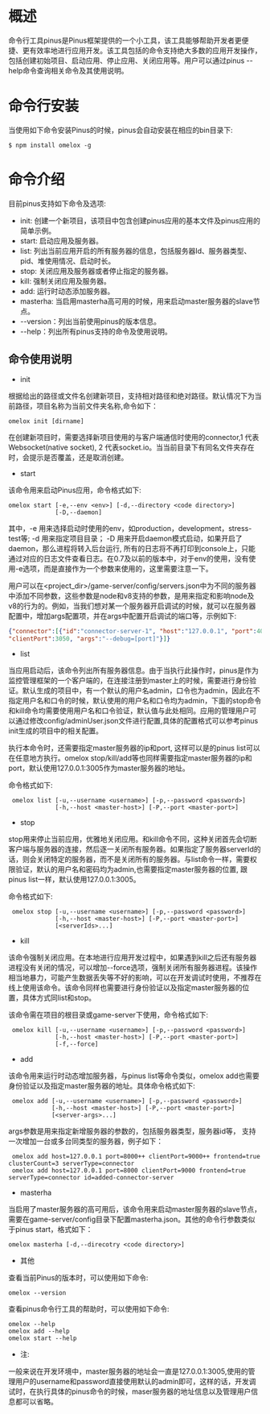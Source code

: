 概述
==========

命令行工具pinus是Pinus框架提供的一个小工具，该工具能够帮助开发者更便捷、更有效率地进行应用开发。该工具包括的命令支持绝大多数的应用开发操作，包括创建初始项目、启动应用、停止应用、关闭应用等。用户可以通过pinus --help命令查询相关命令及其使用说明。

命令行安装
===========

当使用如下命令安装Pinus的时候，pinus会自动安装在相应的bin目录下:

    $ npm install omelox -g


命令介绍
=========

目前pinus支持如下命令及选项:

* init: 创建一个新项目，该项目中包含创建pinus应用的基本文件及pinus应用的简单示例。
* start: 启动应用及服务器。
* list: 列出当前应用开启的所有服务器的信息，包括服务器Id、服务器类型、pid、堆使用情况、启动时长。
* stop: 关闭应用及服务器或者停止指定的服务器。
* kill: 强制关闭应用及服务器。
* add: 运行时动态添加服务器。
* masterha: 当启用masterha高可用的时候，用来启动master服务器的slave节点。
* --version：列出当前使用pinus的版本信息。
* --help：列出所有pinus支持的命令及使用说明。


## 命令使用说明

* init 

根据给出的路径或文件名创建新项目，支持相对路径和绝对路径。默认情况下为当前路径，项目名称为当前文件夹名称,命令如下：

    omelox init [dirname]

在创建新项目时，需要选择新项目使用的与客户端通信时使用的connector,1 代表 Websocket(native socket), 2 代表socket.io。当当前目录下有同名文件夹存在时，会提示是否覆盖，还是取消创建。

* start

该命令用来启动Pinus应用，命令格式如下:

    omelox start [-e,--env <env>] [-d,--directory <code directory>]
                 [-D,--daemon]

其中，-e 用来选择启动时使用的env，如production，development，stress-test等; -d 用来指定项目目录； -D 用来开启daemon模式启动，如果开启了daemon，那么进程将转入后台运行, 所有的日志将不再打印到console上，只能通过对应的日志文件查看日志。在0.7及以前的版本中，对于env的使用，没有使用-e选项，而是直接作为一个参数来使用的，这里需要注意一下。

用户可以在<project_dir>/game-server/config/servers.json中为不同的服务器中添加不同参数，这些参数是node和v8支持的参数，是用来指定和影响node及v8的行为的。例如，当我们想对某一个服务器开启调试的时候，就可以在服务器配置中，增加args配置项，并在args中配置开启调试的端口等，示例如下:

```json
{"connector":[{"id":"connector-server-1", "host":"127.0.0.1", "port":4050, 
"clientPort":3050, "args":"--debug=[port]"}]}
```

* list

当应用启动后，该命令列出所有服务器信息。由于当执行此操作时，pinus是作为监控管理框架的一个客户端的，在连接注册到master上的时候，需要进行身份验证。默认生成的项目中，有一个默认的用户名admin，口令也为admin，因此在不指定用户名和口令的时候，默认使用的用户名和口令均为admin，下面的stop命令和kill命令均需要使用用户名和口令验证，默认值与此处相同。应用的管理用户可以通过修改config/adminUser.json文件进行配置,具体的配置格式可以参考pinus init生成的项目中的相关配置。

执行本命令时，还需要指定master服务器的ip和port, 这样可以是的pinus list可以在任意地方执行。omelox stop/kill/add等也同样需要指定master服务器的ip和port，默认使用127.0.0.1:3005作为master服务器的地址。

命令格式如下: 

     omelox list [-u,--username <username>] [-p,--password <password>]
                 [-h,--host <master-host>] [-P,--port <master-port>]

* stop 

stop用来停止当前应用，优雅地关闭应用。和kill命令不同，这种关闭首先会切断客户端与服务器的连接，然后逐一关闭所有服务器。如果指定了服务器serverId的话，则会关闭特定的服务器，而不是关闭所有的服务器。与list命令一样，需要权限验证，默认的用户名和密码均为admin,也需要指定master服务器的位置, 跟pinus list一样，默认使用127.0.0.1:3005。

命令格式如下:
    
     omelox stop [-u,--username <username>] [-p,--password <password>]
                 [-h,--host <master-host>] [-P,--port <master-port>]
                 [<serverIds>...]

* kill 

该命令强制关闭应用。在本地进行应用开发过程中，如果遇到kill之后还有服务器进程没有关闭的情况，可以增加--force选项，强制关闭所有服务器进程。该操作相当地暴力，可能产生数据丢失等不好的影响，可以在开发调试时使用，不推荐在线上使用该命令。该命令同样也需要进行身份验证以及指定master服务器的位置，具体方式同list和stop。

该命令需在项目的根目录或game-server下使用，命令格式如下:

     omelox kill [-u,--username <username>] [-p,--password <password>]
                 [-h,--host <master-host>] [-P,--port <master-port>]
                 [-f,--force]

* add

该命令用来运行时动态增加服务器，与pinus list等命令类似，omelox add也需要身份验证以及指定master服务器的地址。具体命令格式如下:

     omelox add [-u,--username <username>] [-p,--password <password>]
                [-h,--host <master-host>] [-P,--port <master-port>]
                [<server-args>...]

args参数是用来指定新增服务器的参数的，包括服务器类型，服务器id等， 支持一次增加一台或多台同类型的服务器，例子如下：

     omelox add host=127.0.0.1 port=8000++ clientPort=9000++ frontend=true clusterCount=3 serverType=connector 
     omelox add host=127.0.0.1 port=8000 clientPort=9000 frontend=true serverType=connector id=added-connector-server

* masterha

当启用了master服务器的高可用后，该命令用来启动master服务器的slave节点，需要在game-server/config目录下配置masterha.json。其他的命令行参数类似于pinus start，格式如下：

    omelox masterha [-d,--direcotry <code directory>]

* 其他

查看当前Pinus的版本时，可以使用如下命令:
    
    omelox --version

查看pinus命令行工具的帮助时，可以使用如下命令:

    omelox --help
    omelox add --help
    omelox start --help

* 注:

一般来说在开发环境中，master服务器的地址会一直是127.0.0.1:3005,使用的管理用户的username和password直接使用默认的admin即可，这样的话，开发调试时，在执行具体的pinus命令的时候，maser服务器的地址信息以及管理用户信息都可以省略。
